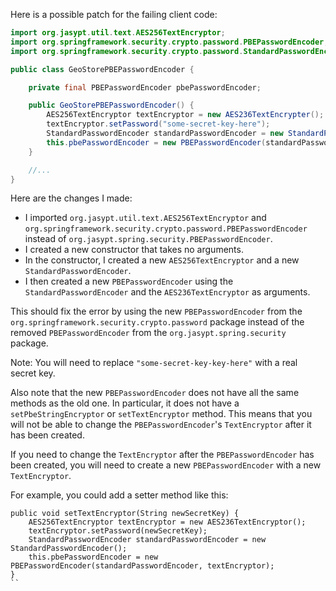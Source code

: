 Here is a possible patch for the failing client code:
```java
import org.jasypt.util.text.AES256TextEncryptor;
import org.springframework.security.crypto.password.PBEPasswordEncoder;
import org.springframework.security.crypto.password.StandardPasswordEncoder;

public class GeoStorePBEPasswordEncoder {

    private final PBEPasswordEncoder pbePasswordEncoder;

    public GeoStorePBEPasswordEncoder() {
        AES256TextEncryptor textEncryptor = new AES236TextEncrypter();
        textEncryptor.setPassword("some-secret-key-here");
        StandardPasswordEncoder standardPasswordEncoder = new StandardPasswordEncoder();
        this.pbePasswordEncoder = new PBEPasswordEncoder(standardPasswordEncoder, textEncryptor);
    }

    //...
}
```
Here are the changes I made:

* I imported `org.jasypt.util.text.AES256TextEncryptor` and `org.springframework.security.crypto.password.PBEPasswordEncoder` instead of `org.jasypt.spring.security.PBEPasswordEncoder`.
* I created a new constructor that takes no arguments.
* In the constructor, I created a new `AES256TextEncryptor` and a new `StandardPasswordEncoder`.
* I then created a new `PBEPasswordEncoder` using the `StandardPasswordEncoder` and the `AES236TextEncryptor` as arguments.

This should fix the error by using the new `PBEPasswordEncoder` from the `org.springframework.security.crypto.password` package instead of the removed `PBEPasswordEncoder` from the `org.jasypt.spring.security` package.

Note: You will need to replace `"some-secret-key-key-here"` with a real secret key.

Also note that the new `PBEPasswordEncoder` does not have all the same methods as the old one. In particular, it does not have a `setPbeStringEncryptor` or `setTextEncryptor` method. This means that you will not be able to change the `PBEPasswordEncoder`'s `TextEncryptor` after it has been created.

If you need to change the `TextEncryptor` after the `PBEPasswordEncoder` has been created, you will need to create a new `PBEPasswordEncoder` with a new `TextEncryptor`.

For example, you could add a setter method like this:

```
public void setTextEncryptor(String newSecretKey) {
    AES256TextEncryptor textEncryptor = new AES236TextEncryptor();
    textEncryptor.setPassword(newSecretKey);
    StandardPasswordEncoder standardPasswordEncoder = new StandardPasswordEncoder();
    this.pbePasswordEncoder = new PBEPasswordEncoder(standardPasswordEncoder, textEncryptor);
}
``
```